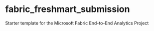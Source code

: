 # fabric_freshmart_submission
Starter template for the Microsoft Fabric End-to-End Analytics Project
